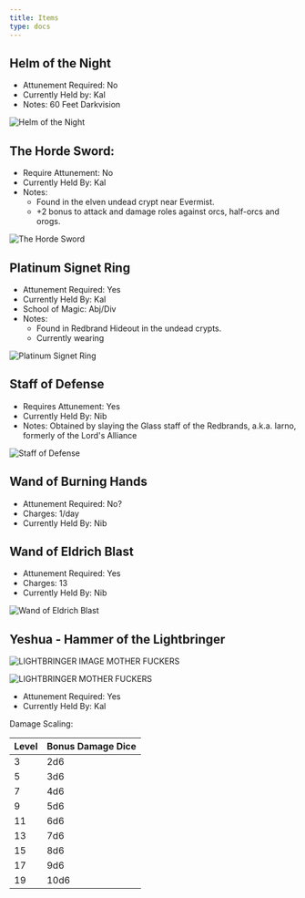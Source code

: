 ```yaml
---
title: Items
type: docs
---
```


## Helm of the Night
* Attunement Required:  No
* Currently Held by:  Kal
* Notes:  60 Feet Darkvision

![Helm of the Night](/images/helmofnight.png)

## The Horde Sword:
* Require Attunement:  No
* Currently Held By:  Kal
* Notes:  
    * Found in the elven undead crypt near Evermist.
    * +2 bonus to attack and damage roles against orcs, half-orcs and orogs.

![The Horde Sword](/images/hordesword.png)

## Platinum Signet Ring
* Attunement Required:  Yes
* Currently Held By:  Kal
* School of Magic:  Abj/Div
* Notes:
    * Found in Redbrand Hideout in the undead crypts.
    * Currently wearing

![Platinum Signet Ring](/images/platinumsignetring.png)

## Staff of Defense
* Requires Attunement:  Yes
* Currently Held By:  Nib
* Notes:  Obtained by slaying the Glass staff of the Redbrands, a.k.a. Iarno, formerly of the Lord's Alliance

![Staff of Defense](/images/staffofthed.png)

## Wand of Burning Hands

* Attunement Required:  No?
* Charges:  1/day
* Currently Held By:  Nib


## Wand of Eldrich Blast

* Attunement Required:  Yes 
* Charges:  13
* Currently Held By:  Nib

![Wand of Eldrich Blast](/images/wandofeldrichblast.png)


## Yeshua - Hammer of the Lightbringer
![LIGHTBRINGER IMAGE MOTHER FUCKERS](/images/lightbringer.png)

![LIGHTBRINGER MOTHER FUCKERS](/images/yeshua.png)

* Attunement Required:  Yes
* Currently Held By:  Kal

Damage Scaling:

| Level | Bonus Damage Dice |
| --- | --- |
| 3 | 2d6 |
| 5 | 3d6 | 
| 7 | 4d6 | 
| 9 | 5d6 |
| 11 | 6d6 |
| 13 | 7d6 |
| 15 | 8d6 |
| 17 | 9d6 | 
| 19 | 10d6 |